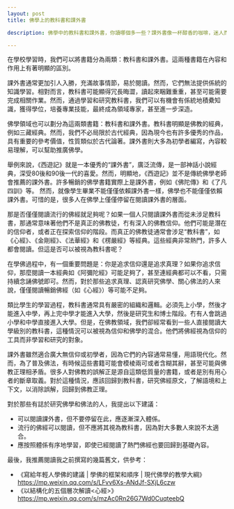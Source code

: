 ```yaml
---
layout: post
title: 佛學上的教科書和課外書

description: 佛學中的教科書和課外書，你讀哪個多一些？課外書像一杯醇香的咖啡，迷人而容易入口，而教科書則是堅實的基石，雖然晦澀，但孜孜不倦的努力將帶來更多回報。

---
```


在學校學習時，我們可以將書籍分為兩類：教科書和課外書。這兩種書籍在內容和作用上有著明顯的區別。

課外書通常更加引人入勝，充滿故事情節，易於閱讀。然而，它們無法提供係統的知識學習。相對而言，教科書可能顯得冗長晦澀，讀起來睏難重重，甚至可能需要完成相關作業。然而，通過學習和研究教科書，我們可以有機會有係統地積纍知識，獲得學位，培養專業技能，最終成為領域專家，甚至進一步深造。

佛學領域也可以劃分為這兩類書籍：教科書和課外書。教科書明顯是佛教的經典，例如三藏經典。然而，我們不必局限於古代經典，因為現今也有許多優秀的作品，具有重要的參考價值，性質類似於古代論著。課外書則大多為初學者編寫，內容較易理解，可以幫助推廣佛學。

舉例來說，《西遊記》就是一本優秀的“課外書”，廣泛流傳，是一部神話小說經典，深受80後和90後一代的喜愛。然而，明顯地，《西遊記》並不是傳統佛學老師會推薦的課外書。許多暢銷的佛學書籍實際上是課外書，例如《佛陀傳》和《了凡四訓》等。
然而，就像學生畢業不能僅僅依賴課外書一樣，佛學也不能僅僅依賴課外書。可惜的是，很多人在佛學上僅僅停留在閱讀課外書的層面。

那是否僅僅閱讀流行的佛經就足夠呢？如果一個人只閱讀課外書而從未涉足教科書，那通常意味著他們不是真正的佛教徒，冇有深入的佛教信仰。他們可能是潛在的信仰者，或者正在探索信仰的階段。而真正的佛教徒通常會涉足“教科書”，如《心經》、《金剛經》、《法華經》和《楞嚴經》等經典。這些經典非常熱門，許多人都會閱讀。但這是否可以被視為教科書呢？

在學佛過程中，有一個重要問題是：你是追求信仰還是追求真理？如果你追求信仰，那麼閱讀一本經典如《阿彌陀經》可能足夠了，甚至連經典都可以不看，只需持續念誦佛號即可。然而，對於那些追求真理、認真研究佛學、關心佛法的人來說，僅僅閱讀暢銷佛經（如《心經》）等可能不足夠。

類比學生的學習過程，教科書通常具有嚴密的組織和邏輯。必須先上小學，然後才能進入中學，再上完中學才能進入大學，然後是研究生和博士階段。冇有人會跳過小學和中學直接進入大學。但是，在佛教領域，我們卻經常看到一些人直接閱讀大學級別的教科書，這種情況可以被視為信仰和佛學的混合。他們將佛經視為信仰的工具而非學習和研究的對象。

課外書雖然適合廣大無信仰或初學者，因為它們的內容通常易懂，用語現代化。然而，為了普及佛法，有時候這些書籍可能會模棱兩可或者含糊其辭，甚至可能與佛教正理相矛盾。很多人對佛教的誤解正是源自這類低質量的書籍，或者是別有用心者的斷章取義。對於這種情況，應該回歸到教科書，研究佛經原文，了解語境和上下文，以消除誤解，回歸到佛教正理。

對於那些有誌於研究佛學和佛法的人，我提出以下建議：
- 可以閱讀課外書，但不要停留在此，應逐漸深入體係。
- 流行的佛經可以閱讀，但不應將其視為教科書，因為對大多數人來說不太適合。
- 應按照體係有序地學習，即使已經閱讀了熱門佛經也要回歸到基礎內容。

最後，我推薦閱讀我之前撰寫的幾篇舊文，供參考：
- 《寫給年輕人學佛的建議 | 學佛的框架和順序 | 現代佛學的教學大綱》 https://mp.weixin.qq.com/s/LFvv6Xs-ANdJf-SXjL6czw 
- 《以結構化的五個層次解讀<心經>》https://mp.weixin.qq.com/s/mzAc0Rn26G7Wd0CuqteebQ 

